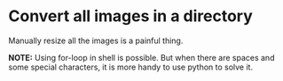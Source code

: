 # Convert all images in a directory

Manually resize all the images is a painful thing.

**NOTE:** Using for-loop in shell is possible. But when there are
spaces and some special characters, it is more handy to use python to
solve it.
